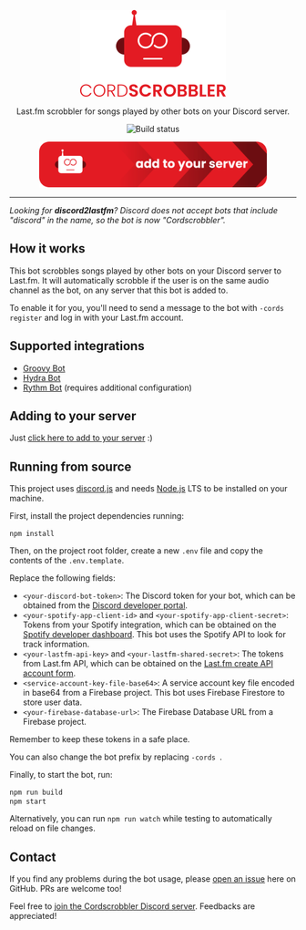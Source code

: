 <div align="center">

<p>
	<img width="256" src="./assets/icon-and-name.svg" alt="Cordscrobbler"/>
</p>
<p>Last.fm scrobbler for songs played by other bots on your Discord server.</p>

![Build status](https://github.com/Erick2280/cordscrobbler/workflows/build/badge.svg)

<p>
    <a href="https://discord.com/oauth2/authorize?client_id=739266400476201061&permissions=2147994688&scope=bot">
        <img width="400" src="./assets/add-to-your-server-button.svg" alt="Add to your server"/>
    </a>
</p>

</div>

---

_Looking for **discord2lastfm**? Discord does not accept bots that include "discord" in the name, so the bot is now "Cordscrobbler"._

## How it works

This bot scrobbles songs played by other bots on your Discord server to Last.fm. It will automatically scrobble if the user is on the same audio channel as the bot, on any server that this bot is added to.

To enable it for you, you'll need to send a message to the bot with `-cords register` and log in with your Last.fm account.

## Supported integrations

- [Groovy Bot](https://groovy.bot/)
- [Hydra Bot](https://hydra.bot/)
- [Rythm Bot](https://rythmbot.co/) (requires additional configuration)

## Adding to your server

Just [click here to add to your server](https://discord.com/oauth2/authorize?client_id=739266400476201061&permissions=2147994688&scope=bot) :)

## Running from source

This project uses [discord.js](https://discord.js.org/) and needs [Node.js](https://nodejs.org) LTS to be installed on your machine.

First, install the project dependencies running:

    npm install

Then, on the project root folder, create a new `.env` file and copy the contents of the `.env.template`.

Replace the following fields:
- `<your-discord-bot-token>`: The Discord token for your bot, which can be obtained from the [Discord developer portal](https://discordapp.com/developers/applications). 
- `<your-spotify-app-client-id>` and `<your-spotify-app-client-secret>`: Tokens from your Spotify integration, which can be obtained on the [Spotify developer dashboard](https://developer.spotify.com/dashboard/applications). This bot uses the Spotify API to look for track information.
- `<your-lastfm-api-key>` and `<your-lastfm-shared-secret>`: The tokens from Last.fm API, which can be obtained on the [Last.fm create API account form](https://www.last.fm/api/account/create).
- `<service-account-key-file-base64>`: A service account key file encoded in base64 from a Firebase project. This bot uses Firebase Firestore to store user data.
- `<your-firebase-database-url>`:  The Firebase Database URL from a Firebase project.

Remember to keep these tokens in a safe place.

You can also change the bot prefix by replacing `-cords `.

Finally, to start the bot, run:

    npm run build
    npm start

Alternatively, you can run `npm run watch` while testing to automatically reload on file changes.

## Contact

If you find any problems during the bot usage, please [open an issue](https://github.com/Erick2280/cordscrobbler/issues) here on GitHub. PRs are welcome too!

Feel free to [join the Cordscrobbler Discord server](https://discord.gg/yhGhQj6cGa). Feedbacks are appreciated!
